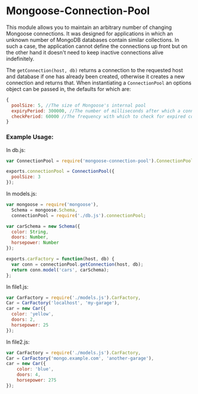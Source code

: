 # Mongoose-Connection-Pool

This module allows you to maintain an arbitrary number of changing Mongoose 
connections. It was designed for applications in which an unknown number of 
MongoDB databases contain similar collections. In such a case, the application
cannot define the connections up front but on the other hand it doesn't need
to keep inactive connections alive indefinitely.

The `getConnection(host, db)` returns a connection to the 
requested host and database if one has already been created, otherwise it 
creates a new connection and returns that. When instantiating a 
`ConnectionPool` an options object can be passed in, the defaults for which 
are:

```javascript
{
  poolSize: 5, //The size of Mongoose's internal pool
  expiryPeriod: 300000, //The number of milliseconds after which a connection expires
  checkPeriod: 60000 //The frequency with which to check for expired connections
}
```

### Example Usage:

In db.js:

```javascript
var ConnectionPool = require('mongoose-connection-pool').ConnectionPool;

exports.connectionPool = ConnectionPool({
  poolSize: 3
});
```

In models.js:

```javascript
var mongoose = require('mongoose'),
  Schema = mongoose.Schema,
  connectionPool = require('./db.js').connectionPool;

var carSchema = new Schema({
  color: String,
  doors: Number,
  horsepower: Number
});

exports.carFactory = function(host, db) {
  var conn = connectionPool.getConnection(host, db);
  return conn.model('cars', carSchema);
};
```

In file1.js:

```javascript
var CarFactory = require('./models.js').CarFactory,
Car = CarFactory('localhost', 'my-garage'),
car = new Car({
  color: 'yellow',
  doors: 2,
  horsepower: 25
});
```

In file2.js:

```javascript
var CarFactory = require('./models.js').CarFactory,
Car = CarFactory('mongo.example.com', 'another-garage'),
car = new Car({
	color: 'blue',
	doors: 4,
	horsepower: 275
});
```
